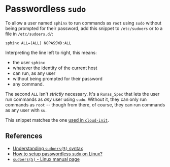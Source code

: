# Passwordless `sudo`

To allow a user named `sphinx` to run commands as `root` using `sudo` without being prompted for their password, add this snippet to `/etc/sudoers` or to a file in `/etc/sudoers.d/`:

```
sphinx ALL=(ALL) NOPASSWD:ALL
```

Interpreting the line left to right, this means:
- the user `sphinx`
- whatever the identity of the current host
- can run, as any user
- without being prompted for their password
- any command.

The second `ALL` isn't _strictly_ necessary. It's a `Runas_Spec` that lets the user run commands as _any_ user using `sudo`. Without it, they can only run commands as `root` -- though from there, of course, they can run commands as any user with `su`.

This snippet matches the one [used in `cloud-init`](https://github.com/canonical/cloud-init/blob/f99d4f96b00a9cfec1c721d364cbfd728674e5dc/config/cloud.cfg.tmpl#L171).

## References

- [Understanding `sudoers(5)` syntax](https://toroid.org/sudoers-syntax)
- [How to setup passwordless `sudo` on Linux?](https://serverfault.com/a/160587)
- [`sudoers(5)` - Linux manual page](https://man7.org/linux/man-pages/man5/sudoers.5.html)
